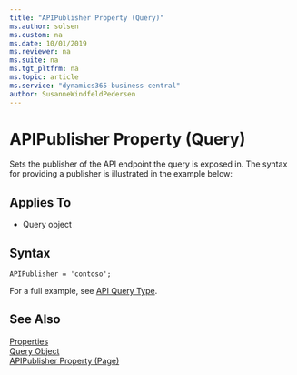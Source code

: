 ```yaml
---
title: "APIPublisher Property (Query)"
ms.author: solsen
ms.custom: na
ms.date: 10/01/2019
ms.reviewer: na
ms.suite: na
ms.tgt_pltfrm: na
ms.topic: article
ms.service: "dynamics365-business-central"
author: SusanneWindfeldPedersen
---
```

 
# APIPublisher Property (Query)
Sets the publisher of the API endpoint the query is exposed in. The syntax for providing a publisher is illustrated in the example below:

## Applies To  

- Query object 

## Syntax
```
APIPublisher = 'contoso';
```

For a full example, see [API Query Type](../devenv-api-querytype.md).


## See Also  
[Properties](devenv-properties.md)   
[Query Object](../devenv-query-object.md)  
[APIPublisher Property (Page)](devenv-apipublisher-page-property.md)  
